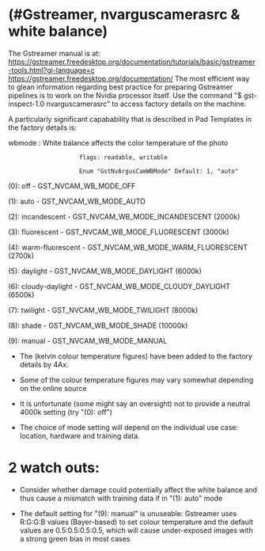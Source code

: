 # (#Gstreamer, nvarguscamerasrc & white balance)

The Gstreamer manual is at: https://gstreamer.freedesktop.org/documentation/tutorials/basic/gstreamer-tools.html?gi-language=c
https://gstreamer.freedesktop.org/documentation/
The most efficient way to glean information regarding best practice for preparing Gstreamer pipelines is to work on the Nvidia processor itself.
Use the command "$ gst-inspect-1.0 nvarguscamerasrc” to access factory details on the machine. 

A particularly significant capabability that is described in Pad Templates in the factory details is:

wbmode         : White balance affects the color temperature of the photo

                        flags: readable, writable
                        
                        Enum "GstNvArgusCamWBMode" Default: 1, "auto"

(0): off              - GST_NVCAM_WB_MODE_OFF

(1): auto             - GST_NVCAM_WB_MODE_AUTO

(2): incandescent     - GST_NVCAM_WB_MODE_INCANDESCENT          (2000k)

(3): fluorescent      - GST_NVCAM_WB_MODE_FLUORESCENT           (3000k)

(4): warm-fluorescent - GST_NVCAM_WB_MODE_WARM_FLUORESCENT      (2700k)

(5): daylight         - GST_NVCAM_WB_MODE_DAYLIGHT		          (6000k)

(6): cloudy-daylight  - GST_NVCAM_WB_MODE_CLOUDY_DAYLIGHT	      (6500k)

(7): twilight         - GST_NVCAM_WB_MODE_TWILIGHT		          (8000k)

(8): shade            - GST_NVCAM_WB_MODE_SHADE		              (10000k)

(9): manual           - GST_NVCAM_WB_MODE_MANUAL

*  The (kelvin colour temperature figures) have been added to the factory details by 4Ax.

*  Some of the colour temperature figures may vary somewhat depending on the online source

*  It is unfortunate (some might say an oversight) not to provide a neutral 4000k setting (try "(0): off")

*  The choice of mode setting will depend on the individual use case: location, hardware and training data.

# 2 watch outs:

*  Consider whether damage could potentially affect the white balance and thus cause a mismatch with training data if in
"(1): auto" mode
   
*  The default setting for "(9): manual" is unuseable: Gstreamer uses R:G:G:B values (Bayer-based) to set colour temperature 
and the default values are 0.5:0.5:0.5:0.5, which will cause under-exposed images with a strong green bias in most cases
